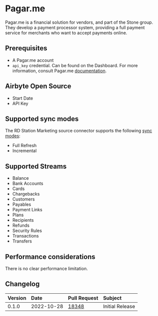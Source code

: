 # Pagar.me

Pagar.me is a financial solution for vendors, and part of the Stone group. They develop a payment processor system, providing a full payment service for merchants who want to accept payments online.

## Prerequisites
* A Pagar.me account
* `api_key` credential. Can be found on the Dashboard. For more information, consult Pagar.me [documentation](https://docs.pagar.me/v1/reference/principios-basicos#autentica%C3%A7%C3%A3o).

## Airbyte Open Source
* Start Date
* API Key

## Supported sync modes

The RD Station Marketing source connector supports the following [sync modes](https://docs.airbyte.com/cloud/core-concepts#connection-sync-modes):
 - Full Refresh
 - Incremental

## Supported Streams

* Balance
* Bank Accounts
* Cards
* Chargebacks
* Customers
* Payables
* Payment Links
* Plans
* Recipients
* Refunds
* Security Rules
* Transactions
* Transfers

## Performance considerations

There is no clear performance limitation.

## Changelog

| Version | Date       | Pull Request                                             | Subject                                                         |
| :------ | :--------- | :------------------------------------------------------- | :-------------------------------------------------------------- |
| 0.1.0   | 2022-10-28 | [18348](https://github.com/airbytehq/airbyte/pull/18348)  | Initial Release 